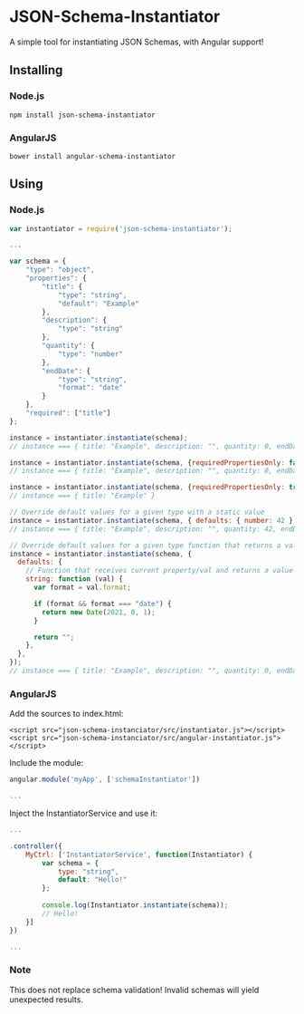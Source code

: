 # JSON-Schema-Instantiator
A simple tool for instantiating JSON Schemas, with Angular support!

## Installing

### Node.js

```
npm install json-schema-instantiator
```

### AngularJS

```
bower install angular-schema-instantiator
```

## Using

### Node.js
``` javascript
var instantiator = require('json-schema-instantiator');

...

var schema = {
    "type": "object",
    "properties": {
        "title": {
            "type": "string",
            "default": "Example"
        },
        "description": {
            "type": "string"
        },
        "quantity": {
            "type": "number"
        },
        "endDate": {
            "type": "string",
            "format": "date"
        }
    },
    "required": ["title"]
};

instance = instantiator.instantiate(schema);
// instance === { title: "Example", description: "", quantity: 0, endDate: "" }

instance = instantiator.instantiate(schema, {requiredPropertiesOnly: false});
// instance === { title: "Example", description: "", quantity: 0, endDate: "" }

instance = instantiator.instantiate(schema, {requiredPropertiesOnly: true});
// instance === { title: "Example" }

// Override default values for a given type with a static value
instance = instantiator.instantiate(schema, { defaults: { number: 42 } });
// instance === { title: "Example", description: "", quantity: 42, endDate: "" }

// Override default values for a given type function that returns a value
instance = instantiator.instantiate(schema, {
  defaults: {
    // Function that receives current property/val and returns a value
    string: function (val) {
      var format = val.format;

      if (format && format === "date") {
        return new Date(2021, 0, 1);
      }

      return "";
    },
  },
});
// instance === { title: "Example", description: "", quantity: 0, endDate: new Date(2021, 0, 1) }
```

### AngularJS
Add the sources to index.html:

    <script src="json-schema-instanciator/src/instantiator.js"></script>
    <script src="json-schema-instanciator/src/angular-instantiator.js"></script>

Include the module:
``` javascript
angular.module('myApp', ['schemaInstantiator'])

...
```

Inject the InstantiatorService and use it:
``` javascript
...

.controller({
    MyCtrl: ['InstantiatorService', function(Instantiator) {
        var schema = {
            type: "string",
            default: "Hello!"
        };
        
        console.log(Instantiator.instantiate(schema));
        // Hello!
    }]
})

...
```

### Note
This does not replace schema validation! Invalid schemas will yield unexpected results.
